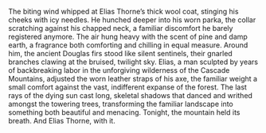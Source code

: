 The biting wind whipped at Elias Thorne’s thick wool coat, stinging his cheeks with icy needles.  He hunched deeper into his worn parka, the collar scratching against his chapped neck, a familiar discomfort he barely registered anymore.  The air hung heavy with the scent of pine and damp earth, a fragrance both comforting and chilling in equal measure.  Around him, the ancient Douglas firs stood like silent sentinels, their gnarled branches clawing at the bruised, twilight sky.  Elias, a man sculpted by years of backbreaking labor in the unforgiving wilderness of the Cascade Mountains, adjusted the worn leather straps of his axe, the familiar weight a small comfort against the vast, indifferent expanse of the forest.  The last rays of the dying sun cast long, skeletal shadows that danced and writhed amongst the towering trees, transforming the familiar landscape into something both beautiful and menacing.  Tonight, the mountain held its breath.  And Elias Thorne, with it.
